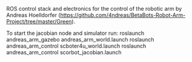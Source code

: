ROS control stack and electronics for the control of the robotic arm by Andreas Hoelldorfer (https://github.com/4ndreas/BetaBots-Robot-Arm-Project/tree/master/Green).

To start the jacobian node and simulator run:
    roslaunch andreas_arm_gazebo andreas_arm_world.launch
    roslaunch andreas_arm_control scboter4u_world.launch
    roslaunch andreas_arm_control scorbot_jacobian.launch
